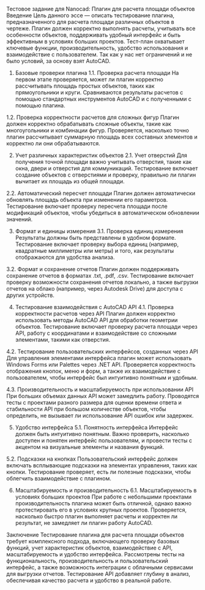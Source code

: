 Тестовое задание для Nanocad: Плагин для расчета площади объектов
Введение
Цель данного эссе — описать тестирование плагина, предназначенного для расчета площади различных объектов в чертеже. Плагин должен корректно выполнять расчеты, учитывать все особенности объектов, поддерживать удобный интерфейс и быть эффективным в условиях больших проектов. Тест-план охватывает ключевые функции, производительность, удобство использования и взаимодействие с пользователем. Так как у нас нет ограничений и не было условий, за основу взят AutoCAD.

1. Базовые проверки плагина
1.1. Проверка расчета площади
На первом этапе проверяется, может ли плагин корректно рассчитывать площадь простых объектов, таких как прямоугольники и круги. Сравниваются результаты расчетов с помощью стандартных инструментов AutoCAD и с полученными с помощью плагина.

1.2. Проверка корректности расчетов для сложных фигур
Плагин должен корректно обрабатывать сложные объекты, такие как многоугольники и комбинации фигур. Проверяется, насколько точно плагин рассчитывает суммарную площадь всех составных элементов и корректно ли они обрабатываются.

2. Учет различных характеристик объектов
2.1. Учет отверстий
Для получения точной площади важно учитывать отверстия, такие как окна, двери и отверстия для коммуникаций. Тестирование включает создание объектов с отверстиями и проверку, правильно ли плагин вычитает их площадь из общей площади.

2.2. Автоматический пересчет площади
Плагин должен автоматически обновлять площадь объекта при изменении его параметров. Тестирование включает проверку пересчета площади после модификаций объектов, чтобы убедиться в автоматическом обновлении значений.

3. Формат и единицы измерения
3.1. Проверка единиц измерения
Результаты должны быть представлены в удобном формате. Тестирование включает проверку выбора единиц (например, квадратные миллиметры или метры) и того, как результаты отображаются для удобства анализа.

3.2. Формат и сохранение отчетов
Плагин должен поддерживать сохранение отчетов в форматах .txt, .pdf, .csv. Тестирование включает проверку возможности сохранения отчетов локально, а также выгрузки отчетов на облако (например, через Autodesk Drive) для доступа с других устройств.

4. Тестирование взаимодействия с AutoCAD API
4.1. Проверка корректности расчетов через API
Плагин должен корректно использовать методы AutoCAD API для обработки геометрии объектов. Тестирование включает проверку расчета площади через API, работу с координатами и взаимодействие со сложными элементами, такими как отверстия.

4.2. Тестирование пользовательских интерфейсов, созданных через API
Для управления элементами интерфейса плагин может использовать Windows Forms или Palettes через .NET API. Проверяется корректность отображения кнопок, меню и форм, а также их взаимодействие с пользователем, чтобы интерфейс был интуитивно понятным и удобным.

4.3. Производительность и масштабируемость при использовании API
При больших объемах данных API может замедлить работу. Проводятся тесты с проектами разного размера для оценки времени ответа и стабильности API при большом количестве объектов, чтобы определить, не вызывает ли использование API ошибок или задержек.

5. Удобство интерфейса
5.1. Понятность интерфейса
Интерфейс должен быть интуитивно понятным. Важно проверить, насколько доступен и понятен интерфейс пользователям, и провести тесты с акцентом на визуальные элементы и названия функций.

5.2. Подсказки на кнопках
Пользовательский интерфейс должен включать всплывающие подсказки на элементах управления, таких как кнопки. Тестирование проверяет, есть ли полезные подсказки, чтобы облегчить взаимодействие с плагином.

6. Масштабируемость и производительность
6.1. Масштабируемость в условиях больших проектов
При работе с небольшими проектами производительность плагина может быть отличной, однако важно протестировать его в условиях крупных проектов. Проверяется, насколько быстро плагин выполняет расчеты и корректен ли результат, не замедляет ли плагин работу AutoCAD.

Заключение
Тестирование плагина для расчета площади объектов требует комплексного подхода, включающего проверку базовых функций, учет характеристик объектов, взаимодействие с API, масштабируемость и удобство интерфейса. Рассмотрены тесты на функциональность, производительность и пользовательский интерфейс, а также возможность интеграции с облачными сервисами для выгрузки отчетов. Тестирование API добавляет глубину в анализ, обеспечивая качество расчета и удобство в реальной работе.
 

